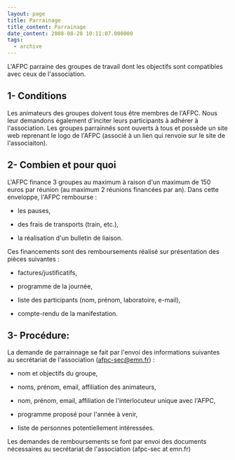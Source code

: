 ```yaml
---
layout: page
title: Parrainage
title_content: Parrainage
date_content: 2008-08-20 10:11:07.000000
tags:
  - archive
---
```

L'AFPC parraine des groupes de travail dont les objectifs sont compatibles
avec ceux de l'association.



## 1- Conditions



Les animateurs des groupes doivent tous être membres de l'AFPC. Nous leur
demandons également d'inciter leurs participants à adhérer à l'association.
Les groupes parrainnés sont ouverts à tous et possède un site web reprenant le
logo de l'AFPC (associé à un lien qui renvoie sur le site de l'associaiton).



## 2- Combien et pour quoi



L'AFPC finance 3 groupes au maximum à raison d'un maximum de 150 euros par
réunion (au maximum 2 réunions financées par an). Dans cette enveloppe, l'AFPC
rembourse :





  * les pauses, 


  * des frais de transports (train, etc.), 


  * la réalisation d'un bulletin de liaison. 




Ces financements sont des remboursements réalisé sur présentation des pièces
suivantes :





  * factures/justificatifs, 


  * programme de la journée, 


  * liste des participants (nom, prénom, laboratoire, e-mail), 


  * compte-rendu de la manifestation. 




## 3- Procédure:



La demande de parrainnage se fait par l'envoi des informations suivantes au
secrétariat de l'association (afpc-sec@emn.fr) :





  * nom et objectifs du groupe, 


  * noms, prénom, email, affiliation des animateurs, 


  * nom, prénom, email, affiliation de l'interlocuteur unique avec l'AFPC, 


  * programme proposé pour l'année à venir, 


  * liste de personnes potentiellement intéressées. 




Les demandes de remboursements se font par envoi des documents nécessaires au
secrétariat de l'association (afpc-sec at emn.fr)

